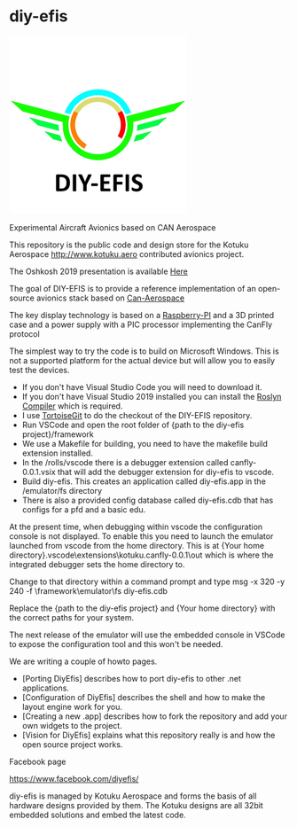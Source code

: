 # diy-efis
![DIY-EFIS](/resources/LogoSq.png)

Experimental Aircraft Avionics based on CAN Aerospace

This repository is the public code and design store for the Kotuku Aerospace http://www.kotuku.aero contributed avionics project.

The Oshkosh 2019 presentation is available [Here](/presentations/Oshkosh2019.pdf)

The goal of DIY-EFIS is to provide a reference implementation of an open-source avionics stack based on [Can-Aerospace](http://www.stockflightsystems.com/canaerospace.html)

The key display technology is based on a [Raspberry-PI](https://www.raspberrypi.org/) and a 3D printed case and a power supply with a PIC processor implementing the CanFly protocol

The simplest way to try the code is to build on Microsoft Windows.  This is not a supported platform for the actual device but will allow you to easily test the devices.

* If you don't have Visual Studio Code you will need to download it.
* If you don't have Visual Studio 2019 installed you can install the [Roslyn Compiler](https://www.microsoft.com/en-US/download/details.aspx?id=48159) which is required.
* I use [TortoiseGit](https://tortoisegit.org/) to do the checkout of the DIY-EFIS repository.
* Run VSCode and open the root folder of {path to the diy-efis project}/framework
* We use a Makefile for building, you need to have the makefile build extension installed.
* In the <path to the clone>/rolls/vscode there is a debugger extension called canfly-0.0.1.vsix that will add the debugger extension for diy-efis to vscode.
* Build diy-efis.  This creates an application called diy-efis.app in the <path to the diy-efis project>/emulator/fs directory
* There is also a provided config database called diy-efis.cdb that has configs for a pfd and a basic edu.

At the present time, when debugging within vscode the configuration console is not displayed.  To enable this you need to launch the emulator launched from vscode from the home directory.  This is at {Your home directory}\.vscode\extensions\kotuku.canfly-0.0.1\out which is where the integrated debugger sets the home directory to.

Change to that directory within a command prompt and type msg -x 320 -y 240 -f <path to the diy-efis project>\framework\emulator\fs diy-efis.cdb
  
Replace the {path to the diy-efis project} and {Your home directory} with the correct paths for your system.
  
The next release of the emulator will use the embedded console in VSCode to expose the configuration tool and this won't be needed.

We are writing a couple of howto pages.

* [Porting DiyEfis] describes how to port diy-efis to other .net applications.
* [Configuration of DiyEfis] describes the shell and how to make the layout engine work for you.
* [Creating a new .app] describes how to fork the repository and add your own widgets to the project.
* [Vision for DiyEfis] explains what this repository really is and how the open source project works.

Facebook page 

https://www.facebook.com/diyefis/


diy-efis is managed by Kotuku Aerospace and forms the basis of all hardware designs provided by them.  The Kotuku designs are all 32bit embedded solutions and embed the latest code.


